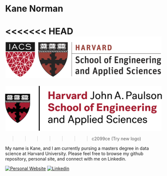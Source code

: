 # Kane Norman

<<<<<<< HEAD
![Harvard Shield](./SEAS_IACS.png "Harvard Shield")
=======
![Harvard Shield](./h_seas_logo_rgb.png "Title")
>>>>>>> c2099ce (Try new logo)


My name is Kane, and I am currently pursing a masters degree in data science at Harvard University. Please feel free to browse my github repository, personal site, and connect with me on  Linkedin.

[![Personal Website](https://img.shields.io/badge/kanenorman.com-white?&style=for-the-badge)](https://kanenorman.com)
[![Linkedin](https://img.shields.io/badge/linkedin-blue?&style=for-the-badge)](https://www.linkedin.com/in/kanenorman/)
